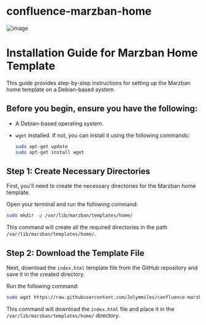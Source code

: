 # confluence-marzban-home

![image](https://github.com/user-attachments/assets/889f8383-59eb-4d30-ba28-a4c6a1701578)


# Installation Guide for Marzban Home Template

This guide provides step-by-step instructions for setting up the Marzban home template on a Debian-based system.

## Before you begin, ensure you have the following:

- A Debian-based operating system.
- `wget` installed. If not, you can install it using the following commands:

  ```bash
  sudo apt-get update
  sudo apt-get install wget

## Step 1: Create Necessary Directories

First, you'll need to create the necessary directories for the Marzban home template.

Open your terminal and run the following command:

```bash
sudo mkdir -p /var/lib/marzban/templates/home/
```

This command will create all the required directories in the path `/var/lib/marzban/templates/home/`.

## Step 2: Download the Template File

Next, download the `index.html` template file from the GitHub repository and save it in the created directory.

Run the following command:

```bash
sudo wget https://raw.githubusercontent.com/Jolymmiles/confluence-marzban-home/main/index.html -O /var/lib/marzban/templates/home/index.html
```

This command will download the `index.html` file and place it in the `/var/lib/marzban/templates/home/` directory.
